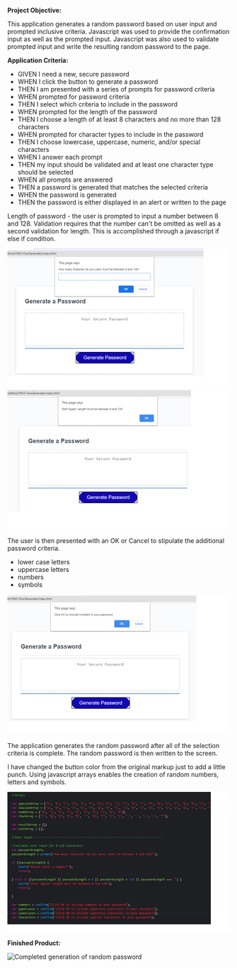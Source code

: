 **Project Objective:**

This application generates a random password based on user input and prompted inclusive criteria. Javascript was used to provide the confirmation input as well as the prompted input. Javascript was also used to validate prompted input and write the resulting random password to the page.



**Application Criteria:**

- GIVEN I need a new, secure password
- WHEN I click the button to generate a password
- THEN I am presented with a series of prompts for password criteria
- WHEN prompted for password criteria
- THEN I select which criteria to include in the password
- WHEN prompted for the length of the password
- THEN I choose a length of at least 8 characters and no more than 128 characters
- WHEN prompted for character types to include in the password
- THEN I choose lowercase, uppercase, numeric, and/or special characters
- WHEN I answer each prompt
- THEN my input should be validated and at least one character type should be selected
- WHEN all prompts are answered
- THEN a password is generated that matches the selected criteria
- WHEN the password is generated
- THEN the password is either displayed in an alert or written to the page


Length of password - the user is prompted to input a number between 8 and 128. Validation requires that the number can't be omitted as well as a second validation for length. This is accomplished through a javascript if else if condition. 

<img src="Assets/images/numprmt.png" alt="Initial prompt for number between 8 and 128">

<img src="Assets/images/lenprmt.png" alt="Validation alert for number between 8 and 128">

The user is then presented with an OK or Cancel to stipulate the additional password criteria. 
- lower case letters
- uppercase letters
- numbers
- symbols

<img src="Assets/images/selections.png" alt="Selection criteria for including numbers in the random password. Options are OKAY for yes and Cancel for no">

The application generates the random password after all of the selection criteria is complete. The random password is then written to the screen.

I have changed the button color from the original markup just to add a little punch. 
Using javascript arrays enables the creation of random numbers, letters and symbols.


<img src="Assets/images/code.png" alt="Display of javascript array code">
 
**Finished Product:**

<img src="Assets/images/screen5.pgn" alt="Completed generation of random password">


